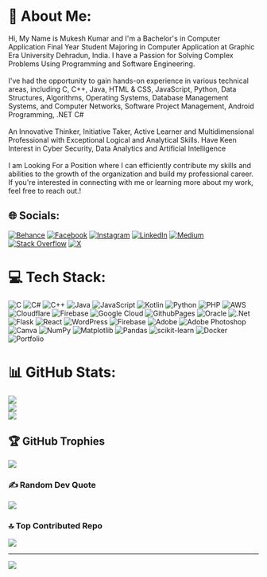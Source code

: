 # 💫 About Me:
Hi, My Name is Mukesh Kumar and I'm a Bachelor's in Computer Application Final Year Student Majoring in Computer Application at Graphic Era University Dehradun, India. I have a Passion for Solving Complex Problems Using Programming and Software Engineering.<br><br>I've had the opportunity to gain hands-on experience in various technical areas, including C, C++, Java, HTML & CSS, JavaScript, Python, Data Structures, Algorithms, Operating Systems, Database Management Systems, and Computer Networks, Software Project Management, Android Programming, .NET C#<br><br>An Innovative Thinker, Initiative Taker, Active Learner and Multidimensional Professional with Exceptional Logical and Analytical Skills. Have Keen Interest in Cyber Security, Data Analytics and Artificial Intelligence<br><br>I am Looking For a Position where I can efficiently contribute my skills and abilities to the growth of the organization and build my professional career. If you're interested in connecting with me or learning more about my work, feel free to reach out.!


## 🌐 Socials:
[![Behance](https://img.shields.io/badge/Behance-1769ff?logo=behance&logoColor=white)](https://behance.net/imukeshkumardas) [![Facebook](https://img.shields.io/badge/Facebook-%231877F2.svg?logo=Facebook&logoColor=white)](https://facebook.com/imukeshkumardas) [![Instagram](https://img.shields.io/badge/Instagram-%23E4405F.svg?logo=Instagram&logoColor=white)](https://instagram.com/imukeshkumardas) [![LinkedIn](https://img.shields.io/badge/LinkedIn-%230077B5.svg?logo=linkedin&logoColor=white)](https://linkedin.com/in/imukeshkumardas) [![Medium](https://img.shields.io/badge/Medium-12100E?logo=medium&logoColor=white)](https://medium.com/@imukeshkumardas) [![Stack Overflow](https://img.shields.io/badge/-Stackoverflow-FE7A16?logo=stack-overflow&logoColor=white)](https://stackoverflow.com/users/imukeshkumardas) [![X](https://img.shields.io/badge/X-black.svg?logo=X&logoColor=white)](https://x.com/imukeshkumardas) 

# 💻 Tech Stack:
![C](https://img.shields.io/badge/c-%2300599C.svg?style=for-the-badge&logo=c&logoColor=white)
![C#](https://img.shields.io/badge/c%23-%23239120.svg?style=for-the-badge&logo=csharp&logoColor=white) 
![C++](https://img.shields.io/badge/c++-%2300599C.svg?style=for-the-badge&logo=c%2B%2B&logoColor=white) 
![Java](https://img.shields.io/badge/java-%23ED8B00.svg?style=for-the-badge&logo=openjdk&logoColor=white) 
![JavaScript](https://img.shields.io/badge/javascript-%23323330.svg?style=for-the-badge&logo=javascript&logoColor=%23F7DF1E) 
![Kotlin](https://img.shields.io/badge/kotlin-%237F52FF.svg?style=for-the-badge&logo=kotlin&logoColor=white) 
![Python](https://img.shields.io/badge/python-3670A0?style=for-the-badge&logo=python&logoColor=ffdd54) 
![PHP](https://img.shields.io/badge/php-%23777BB4.svg?style=for-the-badge&logo=php&logoColor=white) 
![AWS](https://img.shields.io/badge/AWS-%23FF9900.svg?style=for-the-badge&logo=amazon-aws&logoColor=white) 
![Cloudflare](https://img.shields.io/badge/Cloudflare-F38020?style=for-the-badge&logo=Cloudflare&logoColor=white) 
![Firebase](https://img.shields.io/badge/firebase-%23039BE5.svg?style=for-the-badge&logo=firebase) 
![Google Cloud](https://img.shields.io/badge/GoogleCloud-%234285F4.svg?style=for-the-badge&logo=google-cloud&logoColor=white) 
![GithubPages](https://img.shields.io/badge/github%20pages-121013?style=for-the-badge&logo=github&logoColor=white) 
![Oracle](https://img.shields.io/badge/Oracle-F80000?style=for-the-badge&logo=oracle&logoColor=white) 
![.Net](https://img.shields.io/badge/.NET-5C2D91?style=for-the-badge&logo=.net&logoColor=white) 
![Flask](https://img.shields.io/badge/flask-%23000.svg?style=for-the-badge&logo=flask&logoColor=white) 
![React](https://img.shields.io/badge/react-%2320232a.svg?style=for-the-badge&logo=react&logoColor=%2361DAFB) 
![WordPress](https://img.shields.io/badge/WordPress-%23117AC9.svg?style=for-the-badge&logo=WordPress&logoColor=white) 
![Firebase](https://img.shields.io/badge/Firebase-039BE5?style=for-the-badge&logo=Firebase&logoColor=white) 
![Adobe](https://img.shields.io/badge/adobe-%23FF0000.svg?style=for-the-badge&logo=adobe&logoColor=white) 
![Adobe Photoshop](https://img.shields.io/badge/adobe%20photoshop-%2331A8FF.svg?style=for-the-badge&logo=adobe%20photoshop&logoColor=white) 
![Canva](https://img.shields.io/badge/Canva-%2300C4CC.svg?style=for-the-badge&logo=Canva&logoColor=white) 
![NumPy](https://img.shields.io/badge/numpy-%23013243.svg?style=for-the-badge&logo=numpy&logoColor=white) 
![Matplotlib](https://img.shields.io/badge/Matplotlib-%23ffffff.svg?style=for-the-badge&logo=Matplotlib&logoColor=black) 
![Pandas](https://img.shields.io/badge/pandas-%23150458.svg?style=for-the-badge&logo=pandas&logoColor=white) 
![scikit-learn](https://img.shields.io/badge/scikit--learn-%23F7931E.svg?style=for-the-badge&logo=scikit-learn&logoColor=white) 
![Docker](https://img.shields.io/badge/docker-%230db7ed.svg?style=for-the-badge&logo=docker&logoColor=white) 
![Portfolio](https://img.shields.io/badge/Portfolio-%23000000.svg?style=for-the-badge&logo=firefox&logoColor=#FF7139)
# 📊 GitHub Stats:
![](https://github-readme-stats.vercel.app/api?username=mukeshkumardas&theme=dark&hide_border=false&include_all_commits=false&count_private=false)<br/>
![](https://github-readme-streak-stats.herokuapp.com/?user=mukeshkumardas&theme=dark&hide_border=false)<br/>
![](https://github-readme-stats.vercel.app/api/top-langs/?username=mukeshkumardas&theme=dark&hide_border=false&include_all_commits=false&count_private=false&layout=compact)

## 🏆 GitHub Trophies
![](https://github-profile-trophy.vercel.app/?username=mukeshkumardas&theme=discord&no-frame=false&no-bg=true&margin-w=4)

### ✍️ Random Dev Quote
![](https://quotes-github-readme.vercel.app/api?type=horizontal&theme=light)

### 🔝 Top Contributed Repo
![](https://github-contributor-stats.vercel.app/api?username=mukeshkumardas&limit=5&theme=flat&combine_all_yearly_contributions=true)

---
[![](https://visitcount.itsvg.in/api?id=mukeshkumardas&icon=0&color=0)](https://visitcount.itsvg.in)
